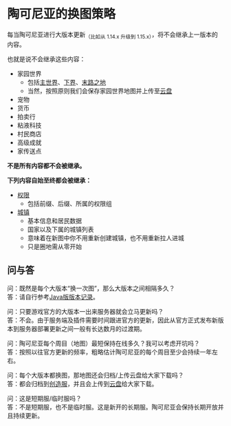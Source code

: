[the_overworld]: https://minecraft-zh.gamepedia.com/%E4%B8%BB%E4%B8%96%E7%95%8C
[the_nether]: https://minecraft-zh.gamepedia.com/%E4%B8%8B%E7%95%8C
[the_end]: https://minecraft-zh.gamepedia.com/%E6%9C%AB%E8%B7%AF%E4%B9%8B%E5%9C%B0
[superflat]: https://minecraft-zh.gamepedia.com/%E8%B6%85%E5%B9%B3%E5%9D%A6%E4%B8%96%E7%95%8C
[bbs]: http://bbs.mimaru.me/

# 陶可尼亚的换图策略

每当陶可尼亚进行大版本更新<sub>（比如从 1.14.x 升级到 1.15.x）</sub>，将不会继承上一版本的内容。

也就是说不会继承这些内容：

- 家园世界
  - 包括[主世界][the_overworld]、[下界][the_nether]、[末路之地][the_end]
  - 当然，按照原则我们会保存家园世界地图并上传至[云盘](/downloads.md)
- 宠物
- 货币
- 拍卖行
- 粘液科技
- 村民商店
- 高级成就
- 家传送点

**不是所有内容都不会被继承。**

**下列内容自始至终都会被继承：**

- [权限](/welcome/groups.md)
  - 包括前缀、后缀、所属的权限组
- [城镇](/plugins/towny.md)
  - 基本信息和居民数据
  - 国家以及下属的城镇列表
  - 意味着在新图中你不用重新创建城镇，也不用重新拉人进城
  - 只是圈地需从零开始

## 问与答

问：既然是每个大版本“换一次图”，那么大版本之间相隔多久？  
答：请自行参考[Java版版本记录](https://minecraft-zh.gamepedia.com/Java%E7%89%88%E7%89%88%E6%9C%AC%E8%AE%B0%E5%BD%95)。

问：只要游戏官方的大版本一出来服务器就会立马更新吗？  
答：不会。由于服务端及插件需要时间跟进官方的更新，因此从官方正式发布新版本到服务器部署更新之间一般有长达数月的过渡期。

问：陶可尼亚每个周目（地图）最短保持在线多久？我可以考虑开坑吗？  
答：按照以往官方更新的频率，粗略估计陶可尼亚的每个周目至少会持续一年左右。

问：每个大版本都换图，那地图还会归档/上传云盘给大家下载吗？  
答：都会归档到[创造服](/games/build.md)，并且会上传到[云盘](/downloads.md)给大家下载。

问：这是短期服/临时服吗？  
答：不是短期服，也不是临时服。这是新开的长期服。陶可尼亚会保持长期开放并且持续更新。
